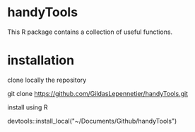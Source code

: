
# handyTools

This R package contains a collection of useful functions.

# installation

clone locally the repository

git clone https://github.com/GildasLepennetier/handyTools.git

install using R

devtools::install_local("~/Documents/Github/handyTools")
